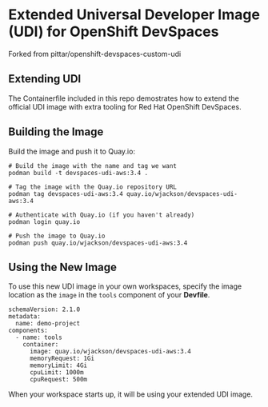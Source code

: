 # Extended Universal Developer Image (UDI) for OpenShift DevSpaces

Forked from pittar/openshift-devspaces-custom-udi

## Extending UDI
 
The Containerfile included in this repo demostrates how to extend the official UDI image with extra tooling for Red Hat OpenShift DevSpaces.

## Building the Image

Build the image and push it to Quay.io:

```
# Build the image with the name and tag we want
podman build -t devspaces-udi-aws:3.4 .

# Tag the image with the Quay.io repository URL
podman tag devspaces-udi-aws:3.4 quay.io/wjackson/devspaces-udi-aws:3.4

# Authenticate with Quay.io (if you haven't already)
podman login quay.io

# Push the image to Quay.io
podman push quay.io/wjackson/devspaces-udi-aws:3.4

```

## Using the New Image

To use this new UDI image in your own workspaces, specify the image location as the `image` in the `tools` component of your **Devfile**.

```
schemaVersion: 2.1.0
metadata:
  name: demo-project
components:
  - name: tools
    container:
      image: quay.io/wjackson/devspaces-udi-aws:3.4
      memoryRequest: 1Gi
      memoryLimit: 4Gi
      cpuLimit: 1000m
      cpuRequest: 500m
```

When your workspace starts up, it will be using your extended UDI image.

